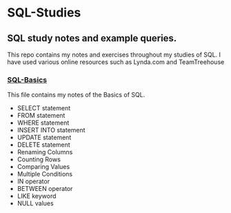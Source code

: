# SQL-Studies
## SQL study notes and example queries.

This repo contains my notes and exercises throughout my studies of SQL.
I have used various online resources such as Lynda.com and TeamTreehouse

### [SQL-Basics](https://github.com/HorgeJ/SQL-Studies/blob/master/SQL-Basics.md)
This file contains my notes of the Basics of SQL.

* SELECT statement
* FROM statement
* WHERE statement
* INSERT INTO statement
* UPDATE statement
* DELETE statement
* Renaming Columns
* Counting Rows
* Comparing Values
* Multiple Conditions
* IN operator
* BETWEEN operator
* LIKE keyword
* NULL values
